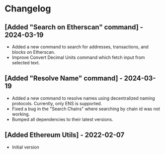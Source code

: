 # Changelog

## [Added "Search on Etherscan" command] - 2024-03-19

- Added a new command to search for addresses, transactions, and blocks on Etherscan.
- Improve Convert Decimal Units command which fetch input from selected text.

## [Added "Resolve Name" command] - 2024-03-19

- Added a new command to resolve names using decentralized naming protocols. Currently, only ENS is supported.
- Fixed a bug in the "Search Chains" where searching by chain id was not working.
- Bumped all dependencies to their latest versions.

## [Added Ethereum Utils] - 2022-02-07

- Initial version

